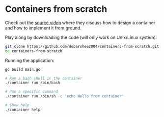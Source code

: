 # Containers from scratch

Check out the [source video](https://youtu.be/8fi7uSYlOdc?si=6YnREwZZdOFamSMP) where they discuss how to design a container and how to implement it from ground.

Play along by downloading the code (will only work on Unix/Linux system):

```bash
git clone https://github.com/debarshee2004/containers-from-scratch.git
cd containers-from-scratch
```

Running the application:

```bash
go build main.go
```

```bash
# Run a bash shell in the container
./container run /bin/bash

# Run a specific command
./container run /bin/sh -c 'echo Hello from container'

# Show help
./container help
```
